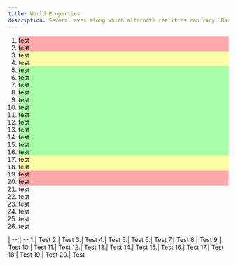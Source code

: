 ```yaml
---
title: World Properties
description: Several axes along which alternate realities can vary. Based on an appendix from the old Manual of the Planes
---
```


<style>
tr:nth-child(n+1):nth-child(-n+20) {background-color: #ff000055;}
tr:nth-child(n+3):nth-child(-n+18) {background-color: #ffff0055;}
tr:nth-child(n+5):nth-child(-n+16) {background-color: #00ff0055;}
li:nth-child(n+1):nth-child(-n+20) {background-color: #ff000055;}
li:nth-child(n+3):nth-child(-n+18) {background-color: #ffff0055;}
li:nth-child(n+5):nth-child(-n+16) {background-color: #00ff0055;}
</style>





1. test
1. test
1. test
1. test
1. test
1. test
1. test
1. test
1. test
1. test
1. test
1. test
1. test
1. test
1. test
1. test
1. test
1. test
1. test
1. test
1. test
1. test
1. test
1. test
1. test
1. test









 |
--:|:--
1.| Test
2.| Test
3.| Test
4.| Test
5.| Test
6.| Test
7.| Test
8.| Test
9.| Test
10.| Test
11.| Test
12.| Test
13.| Test
14.| Test
15.| Test
16.| Test
17.| Test
18.| Test
19.| Test
20.| Test
